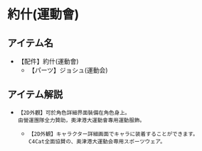 # 約什(運動會)
## アイテム名
 - 【配件】約什(運動會)
   - 【パーツ】ジョシュ(運動会)

## アイテム解説
 - ```
   【2D外觀】可於角色詳細界面裝備在角色身上。
   由營運團隊全力贊助，奧津港大運動會專用運動服飾。 
   ```
   - ```
     【2D外観】キャラクター詳細画面でキャラに装着することができます。
     C4Cat全面協賛の、奥津港大運動会専用スポーツウェア。
     ```
